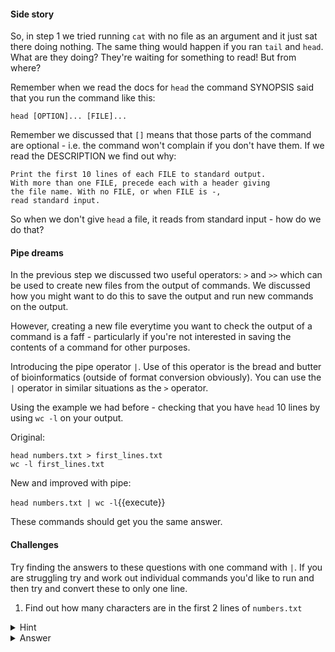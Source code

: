 #### Side story

So, in step 1 we tried running `cat` with no file as an argument and it just 
sat there doing nothing.  The same thing would happen if you ran `tail` and 
`head`.  What are they doing?  They're waiting for something to read! 
But from where?

Remember when we read the docs for `head` the command SYNOPSIS said that you 
run the command like this:

`head [OPTION]... [FILE]...`

Remember we discussed that `[]` means that those parts of the command are 
optional - i.e. the command won't complain if you don't have them. If we read 
the DESCRIPTION we find out why:

```
Print the first 10 lines of each FILE to standard output. 
With more than one FILE, precede each with a header giving 
the file name. With no FILE, or when FILE is -, 
read standard input.
```

So when we don't give `head` a file, it reads from standard input - how do we 
do that?

#### Pipe dreams

In the previous step we discussed two useful operators: `>` and `>>` which can 
be used to create new files from the output of commands.  We discussed how you 
might want to do this to save the output and run new commands on the output.  

However, creating a new file everytime you want to check the output of a 
command is a faff - particularly if you're not interested in saving the 
contents of a command for other purposes.

Introducing the pipe operator `|`.  Use of this operator is the bread and 
butter of bioinformatics (outside of format conversion obviously).  You can use 
the `|` operator in similar situations as the `>` operator.

Using the example we had before - checking that you have `head` 10 lines by 
using `wc -l` on your output.

Original: 
```
head numbers.txt > first_lines.txt
wc -l first_lines.txt
```

New and improved with pipe:

`head numbers.txt | wc -l`{{execute}}

These commands should get you the same answer.

#### Challenges
Try finding the answers to these questions with one command with `|`. If you 
are struggling try and work out individual commands you'd like to run and then 
try and convert these to only one line.

1. Find out how many characters are in the first 2 lines of `numbers.txt`
<details>
    <summary>Hint</summary>
        If you need to check the manpage for `head` and `wc`.
</details>
<details>
    <summary>Answer</summary>
        `wc -l numbers.txt`{{execute}}
</details>
